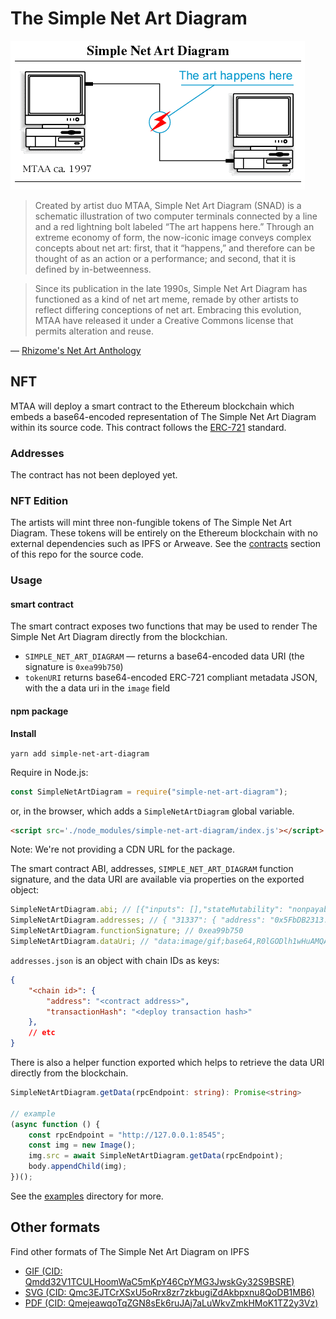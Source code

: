 # The Simple Net Art Diagram

![Simple Net Art Diagram](/netartdiagram.gif)

> Created by artist duo MTAA, Simple Net Art Diagram (SNAD) is a schematic illustration of two computer terminals connected by a line and a red lightning bolt labeled “The art happens here.” Through an extreme economy of form, the now-iconic image conveys complex concepts about net art: first, that it “happens,” and therefore can be thought of as an action or a performance; and second, that it is defined by in-betweenness.

> Since its publication in the late 1990s, Simple Net Art Diagram has functioned as a kind of net art meme, remade by other artists to reflect differing conceptions of net art. Embracing this evolution, MTAA have released it under a Creative Commons license that permits alteration and reuse.

&mdash; [Rhizome's Net Art Anthology](https://anthology.rhizome.org/simple-net-art-diagram)

## NFT

MTAA will deploy a smart contract to the Ethereum blockchain which embeds a base64-encoded representation of The Simple Net Art Diagram within its source code. This contract follows the [ERC-721](https://eips.ethereum.org/EIPS/eip-721) standard.

### Addresses
The contract has not been deployed yet.

### NFT Edition
The artists will mint three non-fungible tokens of The Simple Net Art Diagram. These tokens will be entirely on the Ethereum blockchain with no external dependencies such as IPFS or Arweave. See the [contracts](/contracts/) section of this repo for the source code.

### Usage
#### smart contract
The smart contract exposes two functions that may be used to render The Simple Net Art Diagram directly from the blockchian. 

* `SIMPLE_NET_ART_DIAGRAM` &mdash; returns a base64-encoded data URI (the signature is `0xea99b750`)
* `tokenURI` returns base64-encoded ERC-721 compliant metadata JSON, with the a data uri in the `image` field

#### npm package

**Install**

`yarn add simple-net-art-diagram`

Require in Node.js:
```js
const SimpleNetArtDiagram = require("simple-net-art-diagram");
```
or, in the browser, which adds a `SimpleNetArtDiagram` global variable.
```html
<script src='./node_modules/simple-net-art-diagram/index.js'></script>
```
Note: We're not providing a CDN URL for the package.

The smart contract ABI, addresses, `SIMPLE_NET_ART_DIAGRAM` function signature, and the data URI are available via properties on the exported object:
```js
SimpleNetArtDiagram.abi; // [{"inputs": [],"stateMutability": "nonpayable",}...etc.
SimpleNetArtDiagram.addresses; // { "31337": { "address": "0x5FbDB2313...etc"
SimpleNetArtDiagram.functionSignature; // 0xea99b750
SimpleNetArtDiagram.dataUri; // "data:image/gif;base64,R0lGODlh1wHuAMQAAP///...etc
```
`addresses.json` is an object with chain IDs as keys:
```json
{
    "<chain id>": {
        "address": "<contract address>",
        "transactionHash": "<deploy transaction hash>"
    },
    // etc
}
```
There is also a helper function exported which helps to retrieve the data URI directly from the blockchain.

```ts
SimpleNetArtDiagram.getData(rpcEndpoint: string): Promise<string>

// example
(async function () {
    const rpcEndpoint = "http://127.0.0.1:8545";
    const img = new Image();
    img.src = await SimpleNetArtDiagram.getData(rpcEndpoint);
    body.appendChild(img);
})();
```
See the [examples](./examples/) directory for more.

## Other formats
Find other formats of The Simple Net Art Diagram on IPFS
* [GIF (CID: Qmdd32V1TCULHoomWaC5mKpY46CpYMG3JwskGy32S9BSRE)](https://gateway.pinata.cloud/ipfs/Qmdd32V1TCULHoomWaC5mKpY46CpYMG3JwskGy32S9BSRE)
* [SVG (CID: Qmc3EJTCrXSxU5oRrx8zr7zkbugiZdAkbpxnu8QoDB1MB6)](https://gateway.pinata.cloud/ipfs/Qmc3EJTCrXSxU5oRrx8zr7zkbugiZdAkbpxnu8QoDB1MB6)
* [PDF (CID: QmejeawqoTqZGN8sEk6ruJAj7aLuWkvZmkHMoK1TZ2y3Vz)](https://gateway.pinata.cloud/ipfs/QmejeawqoTqZGN8sEk6ruJAj7aLuWkvZmkHMoK1TZ2y3Vz)
